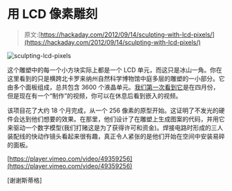 # 用 LCD 像素雕刻

> 原文:[https://hackaday.com/2012/09/14/sculpting-with-lcd-pixels/](https://hackaday.com/2012/09/14/sculpting-with-lcd-pixels/)

![](../Images/7403498e2fd30b83108625ad983f77e0.png "sculpting-lcd-pixels")

这个雕塑中的每一个小方块实际上都是一个 LCD 单元，而这只是冰山一角。你在这里看到的只是横跨北卡罗来纳州自然科学博物馆中庭多层的雕塑的一小部分。它由多个面板组成，总共包含 3600 个液晶单元。[我们第一次看到它](http://hackaday.com/2012/04/27/gigantic-liquid-crystal-display-is-like-a-giant-calculator/)是在四月份，但是现在有一个“制作”的视频，你可以在休息后看到嵌入的视频。

该项目花了大约 18 个月完成，从一个 256 像素的原型开始。这证明了不发光的硬件会达到他们想要的效果。在那里，他们设计了在雕塑上生成图案的代码，并用它来驱动一个数字模型(我们打赌这是为了获得许可和资金)。焊接电路时形成的三人装配线的快动作镜头看起来很有趣，真正令人紧张的是他们开始在空间中安装易碎的面板。

[https://player.vimeo.com/video/49359256](https://player.vimeo.com/video/49359256)

[谢谢斯蒂格]